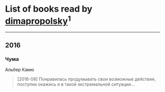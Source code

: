 # List of books read by [dimapropolsky](http://vk.com/id21138193)<sup>1</sup>
---

## 2016

### Чума
Альбер Камю
> [2016-08] Понравилась продумывать свои возможные действия, поступки окажись я в такой экстремальной ситуации...



